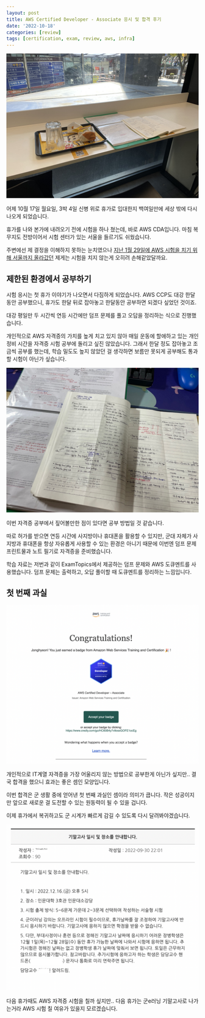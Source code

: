 ```yaml
---
layout: post
title: AWS Certified Developer - Associate 응시 및 합격 후기
date: '2022-10-18'
categories: [review]
tags: [certification, exam, review, aws, infra]
---
```


![](/static/posts/2022-10-18-aws-cda-passed/notewithlunch.jpeg)  

어제 10월 17일 월요일, 3박 4일 신병 위로 휴가로 입대한지 백여일만에 세상 밖에 다시 나오게 되었습니다.  

휴가를 나와 본가에 내려오기 전에 시험을 하나 쳤는데, 바로 AWS CDA입니다. 마침 복무지도 전방이어서 시험 센터가 있는 서울을 들르기도 쉬웠습니다.  

주변에선 제 결정을 이해하지 못하는 눈치였으나 [지난 1월 29일에 AWS 시험을 치기 위해 서울까지 올라갔던](./2022-01-29-aws-ccp-passed) 제게는 시험을 치지 않는게 오히려 손해같았달까요.  

## 제한된 환경에서 공부하기

시험 응시는 첫 휴가 이야기가 나오면서 다짐하게 되었습니다. AWS CCP도 대강 한달동안 공부했으니, 휴가도 한달 뒤로 잡아놓고 한달동안 공부하면 되겠다 싶었던 것이죠.  

대강 평일만 두 시간씩 연등 시간에만 덤프 문제를 풀고 오답을 정리하는 식으로 진행했습니다.  

개인적으로 AWS 자격증의 가치를 높게 치고 있지 않아 매일 운동에 할애하고 있는 개인 정비 시간을 자격증 시험 공부에 돌리고 싶진 않았습니다. 그래서 한달 정도 잡아놓고 조금씩 공부를 했는데, 학습 밀도도 높지 않았던 걸 생각하면 보름만 못되게 공부해도 통과할 시험이 아닌가 싶습니다.  

![](/static/posts/2022-10-18-aws-cda-passed/note.jpg)  

이번 자격증 공부에서 짚어볼만한 점이 있다면 공부 방법일 것 같습니다.  

따로 허가를 받으면 연등 시간에 사지방이나 휴대폰을 활용할 수 있지만, 군대 자체가 사지방과 휴대폰을 항상 자유롭게 사용할 수 있는 환경은 아니기 때문에 이번엔 덤프 문제 프린트물과 노트 필기로 자격증을 준비했습니다.  

학습 자료는 저번과 같이 ExamTopics에서 제공하는 덤프 문제와 AWS 도큐멘트를 사용했습니다. 덤프 문제는 출력하고, 오답 풀이할 때 도큐멘트를 정리하는 느낌입니다.  

## 첫 번째 과실

![](/static/posts/2022-10-18-aws-cda-passed/credlybadge.png)

개인적으로 IT계열 자격증을 가장 어울리지 않는 방법으로 공부한게 아닌가 싶지만.. 결국 합격을 했으니 효과는 좋은 셈인 모양입니다.  

이번 합격은 군 생활 중에 얻어낸 첫 번째 과실인 셈이라 의미가 큽니다. 작은 성공이지만 앞으로 새로운 걸 도전할 수 있는 원동력이 될 수 있을 겁니다.  

이제 휴가에서 복귀하고도 군 시계가 빠르게 감길 수 있도록 다시 달려봐야겠습니다.  

![](/static/posts/2022-10-18-aws-cda-passed/examnotice.png)

다음 휴가때도 AWS 자격증 시험을 칠까 싶지만.. 다음 휴가는 군e러닝 기말고사로 나가는거라 AWS 시험 칠 여유가 있을지 모르겠습니다.  

